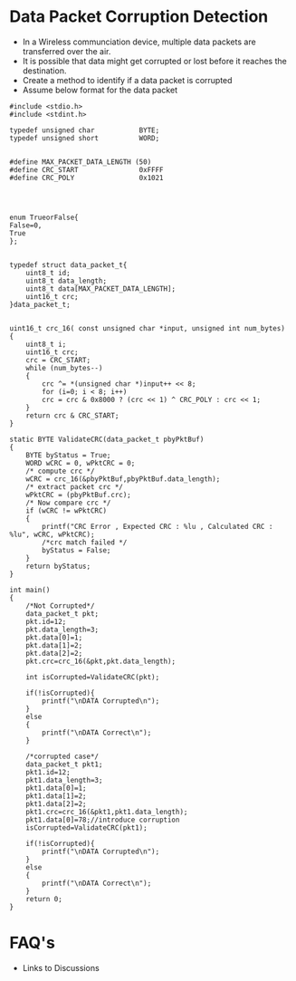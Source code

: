 # Data Packet Corruption Detection
* In a Wireless communciation device, multiple data packets are transferred over the air. 
* It is possible that data might get corrupted or lost before it reaches the destination.
* Create a method to identify if a data packet is corrupted
* Assume below format for the data packet

```
#include <stdio.h>
#include <stdint.h>

typedef unsigned char           BYTE;
typedef unsigned short          WORD;


#define MAX_PACKET_DATA_LENGTH (50)
#define CRC_START               0xFFFF
#define CRC_POLY                0x1021

 


enum TrueorFalse{
False=0,
True
};


typedef struct data_packet_t{
    uint8_t id;
    uint8_t data_length;
    uint8_t data[MAX_PACKET_DATA_LENGTH];
    uint16_t crc;
}data_packet_t;


uint16_t crc_16( const unsigned char *input, unsigned int num_bytes) 
{ 
	uint8_t i; 	
	uint16_t crc; 
	crc = CRC_START; 
	while (num_bytes--) 
	{ 
		crc ^= *(unsigned char *)input++ << 8;
		for (i=0; i < 8; i++) 
		crc = crc & 0x8000 ? (crc << 1) ^ CRC_POLY : crc << 1;
 	} 
	return crc & CRC_START;
}

static BYTE ValidateCRC(data_packet_t pbyPktBuf) 
{ 	
	BYTE byStatus = True; 
	WORD wCRC = 0, wPktCRC = 0; 
	/* compute crc */ 
	wCRC = crc_16(&pbyPktBuf,pbyPktBuf.data_length);
	/* extract packet crc */ 
	wPktCRC = (pbyPktBuf.crc); 
	/* Now compare crc */ 
	if (wCRC != wPktCRC) 
	{ 
		printf("CRC Error , Expected CRC : %lu , Calculated CRC : %lu", wCRC, wPktCRC); 
		/*crc match failed */ 
		byStatus = False; 
	} 
	return byStatus; 
}

int main()
{
    /*Not Corrupted*/
	data_packet_t pkt;
 	pkt.id=12;
	pkt.data_length=3;
    pkt.data[0]=1;
	pkt.data[1]=2;
	pkt.data[2]=2;
    pkt.crc=crc_16(&pkt,pkt.data_length);

    int isCorrupted=ValidateCRC(pkt);
    
    if(!isCorrupted){
		printf("\nDATA Corrupted\n");
	}
	else
	{
		printf("\nDATA Correct\n");
	}
	
	/*corrupted case*/
	data_packet_t pkt1;
 	pkt1.id=12;
	pkt1.data_length=3;
    pkt1.data[0]=1;
	pkt1.data[1]=2;
	pkt1.data[2]=2;
    pkt1.crc=crc_16(&pkt1,pkt1.data_length);
    pkt1.data[0]=78;//introduce corruption
    isCorrupted=ValidateCRC(pkt1);

    if(!isCorrupted){
		printf("\nDATA Corrupted\n");
	}
	else
	{
		printf("\nDATA Correct\n");
	}
	return 0;
}	

```
# FAQ's
* Links to Discussions